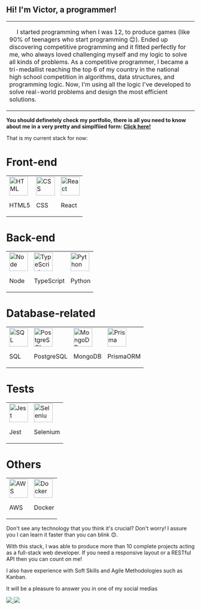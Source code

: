 ## **Hi! I'm Victor, a programmer!**

<table>
  <tbody>
    <tr>
      <td align="left" width="60%">
         <p style="text-indent: 20px;">I started programming when I was 12, to produce games (like 90% of teenagers who start programming 😊).
Ended up discovering competitive programming and it fitted perfectly for me, who always loved challenging myself and my logic to solve all kinds of problems. As a competitive programmer, I became a tri-medallist reaching the top 6 of my country in the national high school competition in algorithms, data structures, and programming logic. Now, I'm using all the logic I've developed to solve real-world problems and design the most efficient solutions. </p>
   </tr>
  </tbody>
</table>

**You should definetely check my portfolio, there is all you need to know about me in a very pretty and simplfiied form: <a href="https://vsisterolli-portfolio.vercel.app/" target="_blank">Click here!</a>**

That is my current stack for now:

<h1>Front-end</h1>
<table>
  <tr>
    <td valign="top"><img height="50" src="https://user-images.githubusercontent.com/25181517/192158954-f88b5814-d510-4564-b285-dff7d6400dad.png" alt="HTML" title="HTML" /><p>HTML5</p></td>
    <td valign="top"><img height="50" src="https://cdn-icons-png.flaticon.com/512/732/732190.png" alt="CSS" title="CSS" /><p>CSS</p></td>
    <td valign="top"><img height="50" src="https://cdn-icons-png.flaticon.com/512/875/875209.png" alt="React" title="React" /><p>React</p></td>
  </tr>
</table>

<h1>Back-end</h1>
<table>
  <tr>
    <td valign="top"><img height="50" src="https://cdn-icons-png.flaticon.com/512/5968/5968322.png" alt="Node" title="Node" /><p>Node</p></td>
    <td valign="top"><img height="50" src="https://cdn-icons-png.flaticon.com/512/5968/5968381.png" alt="TypeScript" title="TypeScript" /><p>TypeScript</p></td>
    <td valign="top"><img height="50" src="https://cdn-icons-png.flaticon.com/512/5968/5968350.png" alt="Python" title="Python" /><p>Python</p></td>
  </tr>
</table>


<h1>Database-related</h1>
<table>
  <tr>
    <td valign="top"><img height="50" src="https://cdn-icons-png.flaticon.com/512/4492/4492311.png" alt="SQL" title="SQL" /><p>SQL</p></td>
    <td valign="top"><img height="50" src="https://cdn-icons-png.flaticon.com/512/5968/5968342.png" alt="PostgreSQL" title="PostgreSQL" /><p>PostgreSQL</p></td>
    <td valign="top"><img height="50" src="https://cdn.iconscout.com/icon/free/png-512/mongodb-5-1175140.png?f=avif&w=256" alt="MongoDB" title="MongoDB" /><p>MongoDB</p></td>
    <td valign="top"><img height="50" src="https://cdn-icons-png.flaticon.com/512/7531/7531781.png" alt="Prisma" title="Prisma" /><p>PrismaORM</p></td>
  </tr>
</table>

<h1>Tests</h1>
<table>
  <tr>
    <td valign="top"><img height="50" src="https://cdn.iconscout.com/icon/free/png-512/jest-3628860-3030000.png?f=avif&w=256" alt="Jest" title="Jest" /><p>Jest</p></td>
    <td valign="top"><img height="50" src="https://cdn.iconscout.com/icon/premium/png-512-thumb/selenium-6320141-5215494.png?f=avif&w=256" alt="Selenium" title="Selenium" /><p>Selenium</p></td>
  </tr>
</table>

<h1>Others</h1>
<table>
  <tr>
    <td valign="top"><img height="50" src="https://cdn.iconscout.com/icon/free/png-512/aws-1869025-1583149.png?f=avif&w=256" alt="AWS" title="AWS" /><p>AWS</p></td>
    <td valign="top"><img height="50" src="https://cdn.iconscout.com/icon/free/png-512/docker-11-1175228.png?f=avif&w=256" alt="Docker" title="Docker" /><p>Docker</p></td>
  </tr>
</table>

Don't see any technology that you think it's crucial? Don't worry! I assure you I can learn it faster than you can blink 😊.

With this stack, I was able to produce more than 10 complete projects acting as a full-stack web developer. If you need a responsive layout or a RESTful API then you can count on me!

I also have experience with Soft Skills and Agile Methodologies such as Kanban.

It will be a pleasure to answer you in one of my social medias

<a href="mailto: vsisterolli@gmail.com" target="_blank">
  <img src="https://img.shields.io/badge/-gmail-red?style=for-the-badge&logo=gmail&logoColor=white">
</a>
 <a href="https://www.linkedin.com/in/victorsisterolli/" target="_blank">
  <img src="https://img.shields.io/badge/-linkedin-blue?style=for-the-badge&logo=linkedin&logoColor=white">
</a>
